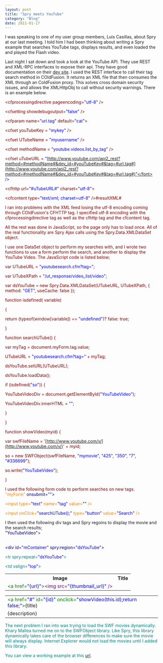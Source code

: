 ```yaml
---
layout: post
title: "Spry meets YouTube"
category: "Blog"
date: 2011-01-17
---
```



I was speaking to one of my user group members, Luis Casillas, about Spry at our last meeting. I told him I had been thinking about writing a Spry example that searches YouTube tags, displays results, and even loaded the and played the Flash video.

Last night I sat down and took a look at the YouTube API. They use REST and XML-RPC interfaces to expose their api. They have good documentation on their [dev site](http://www.youtube.com/dev). I used the REST interface to call their tag search method in COldFusion. It returns an XML file that then consumes the XML through an ColdFusion proxy. This solves cross domain security issues, and allows the XMLHttpObj to call without security warnings. There is an example below. 

<div class="code"><font color="MAROON"><cfsilent></font>  

 <font color="MAROON"><cfprocessingdirective pageencoding=<font color="BLUE">"utf-8"</font> /></font>  

 <font color="MAROON"><cfsetting showdebugoutput=<font color="BLUE">"false"</font> /></font>  

 <font color="MAROON"><cfparam name=<font color="BLUE">"url.tag"</font> default=<font color="BLUE">"cat"</font>></font>  

 <font color="MAROON"><cfset youTubeKey = <font color="BLUE">"mykey"</font> /></font>  

 <font color="MAROON"><cfset UTubeName = <font color="BLUE">"myusername"</font> /></font>  

 <font color="MAROON"><cfset methodName = <font color="BLUE">"youtube.videos.list_by_tag"</font> /></font>  

 <font color="MAROON"><cfset uTubeURL = <font color="BLUE">"[http://www.youtube.com/api2_rest?method=#methodName#&dev_id=#youTubeKey#&tag=#url.tag#](http://www.youtube.com/api2_rest?method=#methodName#&dev_id=#youTubeKey#&tag=#url.tag#)"</font> /></font>  

 <font color="MAROON"><cfhttp url=<font color="BLUE">"#uTubeURL#"</font> charset=<font color="BLUE">"utf-8"</font>></font><font color="MAROON"></cfhttp></font>  

 <font color="MAROON"><cfset resultXML = cfhttp.filecontent /></font>  

<font color="MAROON"></cfsilent></font><font color="MAROON"><cfcontent type=<font color="BLUE">"text/xml; charset=utf-8"</font> /></font><font color="MAROON"><cfoutput></font>#resultXML#<font color="MAROON"></cfoutput></font>

</div>
I ran into problems with the XML feed losing the utf-8 encoding coming through COldFusion's CFHTTP tag. I specified utf-8 encoding with the cfprocessingdirective tag as well as the cfhttp tag and the cfcontent tag.

All the rest was done in JavaScript, so the page only has to load once. All of the real functionality are Spry Ajax calls using the Spry.Data.XMLDataSet object.

I use one DataSet object to perform my searches with, and I wrote two functions to use a form perform the search, and another to display the YouTube Video. The JavaScript code is listed below;

<div class="code">var UTubeURL = <font color="BLUE">"youtubesearch.cfm?tag="</font>;  

var UTubeXPath = <font color="BLUE">"/ut_response/video_list/video"</font>;  

var dsYouTube = new Spry.Data.XMLDataSet(UTubeURL, UTubeXPath, { method: <font color="BLUE">"GET"</font>, useCache: false });  

function isdefined( variable)  

{  

return (typeof(window[variable]) == <font color="BLUE">"undefined"</font>)? false: true;  

}  

function searchUTube() {  

 var myTag = document.myForm.tag.value;  

 UTubeURL = <font color="BLUE">"youtubesearch.cfm?tag="</font> + myTag;  

 dsYouTube.setURL(UTubeURL);  

 dsYouTube.loadData();   

 if (isdefined(<font color="BLUE">"so"</font>)) {  

 YouTubeVideoDiv = document.getElementById(<font color="BLUE">"YouTubeVideo"</font>);  

 YouTubeVideoDiv.innerHTML = <font color="BLUE">""</font>;  

 }  

}  

function showVideo(myid) {  

 var swfFileName = '[http://www.youtube.com/v/](http://www.youtube.com/v/)' + myid;  

 so = new SWFObject(swfFileName, <font color="BLUE">"mymovie"</font>, <font color="BLUE">"425"</font>, <font color="BLUE">"350"</font>, <font color="BLUE">"7"</font>, <font color="BLUE">"#336699"</font>);  

 so.write(<font color="BLUE">"YouTubeVideo"</font>);   

}

</div>
I used the following form code to perform searches on new tags.

<div class="code"><font color="NAVY"><font color="FF8000"><form name=<font color="BLUE">"myForm"</font> onsubmit=<font color="BLUE">""</font>></font></font>  

<font color="NAVY"><font color="FF8000"><input type=<font color="BLUE">"text"</font> name=<font color="BLUE">"tag"</font> value=<font color="BLUE">""</font> /></font></font>  

<font color="NAVY"><font color="FF8000"><input onClick=<font color="BLUE">"searchUTube();"</font> type=<font color="BLUE">"button"</font> value=<font color="BLUE">"Search"</font> /></font></font>  

<font color="NAVY"><font color="FF8000"></form></font></font>

</div>
I then used the following div tags and Spry regoins to display the movie and the search results;

<div class="code"><font color="NAVY"><div id=<font color="BLUE">"YouTubeVideo"</font>></font><font color="NAVY"></div></font><font color="NAVY"><br /></font>  

<font color="NAVY"><div id=<font color="BLUE">"mContainer"</font> spry:region=<font color="BLUE">"dsYouTube"</font>></font>  

 <font color="TEAL"><table></font>  

 <font color="TEAL"><tr></font>  

 <font color="TEAL"><th></font>Image<font color="TEAL"></th></font>  

 <font color="TEAL"><th></font>Title<font color="TEAL"></th></font>  

 <font color="TEAL"></tr></font>  

 <font color="TEAL"><tr spry:repeat=<font color="BLUE">"dsYouTube"</font>></font>  

 <font color="TEAL"><td ></font><font color="GREEN"><a href=<font color="BLUE">"{url}"</font>></font><font color="NAVY"><font color="PURPLE"><img src=<font color="BLUE">"{thumbnail_url}"</font> /></font></font><font color="GREEN"></a></font><font color="TEAL"></td></font>  

 <font color="TEAL"><td valign=<font color="BLUE">"top"</font>></font>  

 <font color="TEAL"><table></font>  

 <font color="TEAL"><tr></font>  

 <font color="TEAL"><td></font><font color="GREEN"><a href=<font color="BLUE">"#"</font> id=<font color="BLUE">"{id}"</font> onclick=<font color="BLUE">"showVideo(this.id);return false;"</font>></font>{title}<font color="GREEN"></a></font><font color="TEAL"></td></font>  

 <font color="TEAL"></tr></font>  

 <font color="TEAL"><tr></font>  

 <font color="TEAL"><td></font>{description}<font color="TEAL"></td></font>  

 <font color="TEAL"></tr></font>  

 <font color="TEAL"></table></font>  

 <font color="TEAL"></td></font>  

 <font color="TEAL"></tr></font>  

 <font color="TEAL"></table></font>  

<font color="NAVY"></div></font>

</div>
The next problem I ran into was trying to load the SWF movies dynamically. Khary Mallea turned me on to the SWFObject library. Like Spry, this library dynamically takes care of the browser differences to make sure the movie will always display. Internet Explorer would not load the movies until I added this library.

You can view a working example at this [url](http://www.fekke.com/index.cfm?fuseaction=home.youtube).